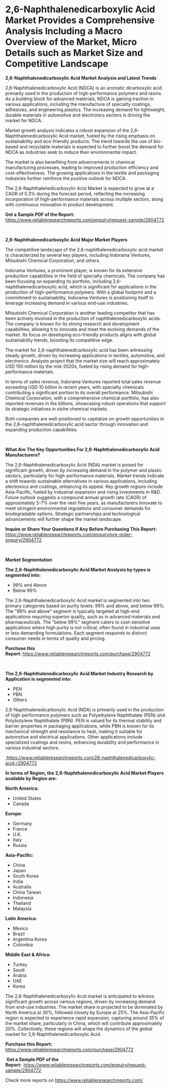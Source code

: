 <p><h1>2,6-Naphthalenedicarboxylic Acid Market Provides a Comprehensive Analysis Including a Macro Overview of the Market, Micro Details such as Market Size and Competitive Landscape</h1></p><p><strong>2,6-Naphthalenedicarboxylic Acid Market Analysis and Latest Trends</strong></p>
<p><p>2,6-Naphthalenedicarboxylic Acid (NDCA) is an aromatic dicarboxylic acid primarily used in the production of high-performance polymers and resins. As a building block for advanced materials, NDCA is gaining traction in various applications, including the manufacture of specialty coatings, adhesives, and engineering plastics. The increasing demand for lightweight, durable materials in automotive and electronics sectors is driving the market for NDCA.</p><p>Market growth analysis indicates a robust expansion of the 2,6-Naphthalenedicarboxylic Acid market, fueled by the rising emphasis on sustainability and eco-friendly products. The trend towards the use of bio-based and recyclable materials is expected to further boost the demand for NDCA as industries seek to reduce their environmental impact.</p><p>The market is also benefiting from advancements in chemical manufacturing processes, leading to improved production efficiency and cost-effectiveness. The growing applications in the textile and packaging industries further reinforce the positive outlook for NDCA.</p><p>The 2,6-Naphthalenedicarboxylic Acid Market is expected to grow at a CAGR of 5.3% during the forecast period, reflecting the increasing incorporation of high-performance materials across multiple sectors, along with continuous innovation in product development.</p></p>
<p><strong>Get a Sample PDF of the Report:&nbsp;</strong> <a href="https://www.reliableresearchreports.com/enquiry/request-sample/2904772?utm_campaign=2275&utm_medium=2&utm_source=Github&utm_content=ia&utm_term=12032025&utm_id=26-naphthalenedicarboxylic-acid">https://www.reliableresearchreports.com/enquiry/request-sample/2904772</a></p>
<p>&nbsp;</p>
<p><strong>2,6-Naphthalenedicarboxylic Acid Major Market Players</strong></p>
<p><p>The competitive landscape of the 2,6-naphthalenedicarboxylic acid market is characterized by several key players, including Indorama Ventures, Mitsubishi Chemical Corporation, and others. </p><p>Indorama Ventures, a prominent player, is known for its extensive production capabilities in the field of specialty chemicals. The company has been focusing on expanding its portfolio, including 2,6-naphthalenedicarboxylic acid, which is significant for applications in the production of high-performance polymers. With a global footprint and a commitment to sustainability, Indorama Ventures is positioning itself to leverage increasing demand in various end-use industries.</p><p>Mitsubishi Chemical Corporation is another leading competitor that has been actively involved in the production of naphthalenedicarboxylic acids. The company is known for its strong research and development capabilities, allowing it to innovate and meet the evolving demands of the market. Its focus on developing eco-friendly products aligns with global sustainability trends, boosting its competitive edge.</p><p>The market for 2,6-naphthalenedicarboxylic acid has been witnessing steady growth, driven by increasing applications in textiles, automotive, and electronics. Analysts project that the market size will reach approximately USD 150 million by the mid-2020s, fueled by rising demand for high-performance materials.</p><p>In terms of sales revenue, Indorama Ventures reported total sales revenue exceeding USD 10 billion in recent years, with specialty chemicals contributing a significant portion to its overall performance. Mitsubishi Chemical Corporation, with a comprehensive chemical portfolio, has also reported revenues in the billions, showcasing robust operations that support its strategic initiatives in niche chemical markets.</p><p>Both companies are well-positioned to capitalize on growth opportunities in the 2,6-naphthalenedicarboxylic acid sector through innovation and expanding production capabilities.</p></p>
<p>&nbsp;</p>
<p><strong>What Are The Key Opportunities For 2,6-Naphthalenedicarboxylic Acid Manufacturers?</strong></p>
<p><p>The 2,6-Naphthalenedicarboxylic Acid (NDA) market is poised for significant growth, driven by increasing demand in the polymer and plastic sectors, particularly for high-performance materials. Market trends indicate a shift towards sustainable alternatives in various applications, including electronics and coatings, enhancing its appeal. Key growth regions include Asia-Pacific, fueled by industrial expansion and rising investments in R&D. Future outlook suggests a compound annual growth rate (CAGR) of approximately 5-7% over the next five years, as manufacturers innovate to meet stringent environmental regulations and consumer demands for biodegradable options. Strategic partnerships and technological advancements will further shape the market landscape.</p></p>
<p><strong>Inquire or Share Your Questions If Any Before Purchasing This Report:</strong> <a href="https://www.reliableresearchreports.com/enquiry/pre-order-enquiry/2904772?utm_campaign=2275&utm_medium=2&utm_source=Github&utm_content=ia&utm_term=12032025&utm_id=26-naphthalenedicarboxylic-acid">https://www.reliableresearchreports.com/enquiry/pre-order-enquiry/2904772</a></p>
<p>&nbsp;</p>
<p><strong>Market Segmentation</strong></p>
<p><strong>The 2,6-Naphthalenedicarboxylic Acid Market Analysis by types is segmented into:</strong></p>
<p><ul><li>99% and Above</li><li>Below 99%</li></ul></p>
<p><p>The 2,6-Naphthalenedicarboxylic Acid market is segmented into two primary categories based on purity levels: 99% and above, and below 99%. The "99% and above" segment is typically targeted at high-end applications requiring superior quality, such as in advanced materials and pharmaceuticals. The "below 99%" segment caters to cost-sensitive applications where high purity is not critical, often found in industrial uses or less demanding formulations. Each segment responds to distinct consumer needs in terms of quality and pricing.</p></p>
<p><strong>Purchase this Report:&nbsp;</strong><a href="https://www.reliableresearchreports.com/purchase/2904772?utm_campaign=2275&utm_medium=2&utm_source=Github&utm_content=ia&utm_term=12032025&utm_id=26-naphthalenedicarboxylic-acid">https://www.reliableresearchreports.com/purchase/2904772</a></p>
<p>&nbsp;</p>
<p><strong>The 2,6-Naphthalenedicarboxylic Acid Market Industry Research by Application is segmented into:</strong></p>
<p><ul><li>PEN</li><li>PBN</li><li>Others</li></ul></p>
<p><p>2,6-Naphthalenedicarboxylic Acid (NDA) is primarily used in the production of high-performance polymers such as Polyethylene Naphthalate (PEN) and Polybutylene Naphthalate (PBN). PEN is valued for its thermal stability and barrier properties in packaging applications, while PBN is known for its mechanical strength and resistance to heat, making it suitable for automotive and electrical applications. Other applications include specialized coatings and resins, enhancing durability and performance in various industrial sectors.</p></p>
<p><a href="https://www.reliableresearchreports.com/26-naphthalenedicarboxylic-acid-r2904772?utm_campaign=2275&utm_medium=2&utm_source=Github&utm_content=ia&utm_term=12032025&utm_id=26-naphthalenedicarboxylic-acid">&nbsp;https://www.reliableresearchreports.com/26-naphthalenedicarboxylic-acid-r2904772</a></p>
<p><strong>In terms of Region, the 2,6-Naphthalenedicarboxylic Acid Market Players available by Region are:</strong></p>
<p>
    <p> <strong> North America: </strong>
        <ul>
            <li>United States</li>
            <li>Canada</li>
        </ul>
        </p> 
    <p> <strong> Europe: </strong>
        <ul>
            <li>Germany</li>
            <li>France</li>
            <li>U.K.</li>
            <li>Italy</li>
            <li>Russia</li>
        </ul>
        </p> 
    <p> <strong> Asia-Pacific: </strong>
        <ul>
            <li>China</li>
            <li>Japan</li>
            <li>South Korea</li>
            <li>India</li>
            <li>Australia</li>
            <li>China Taiwan</li>
            <li>Indonesia</li>
            <li>Thailand</li>
            <li>Malaysia</li>
        </ul>
        </p> 
    <p> <strong> Latin America: </strong>
        <ul>
            <li>Mexico</li>
            <li>Brazil</li>
            <li>Argentina Korea</li>
            <li>Colombia</li>
        </ul>
        </p> 
    <p> <strong> Middle East & Africa: </strong>
        <ul>
            <li>Turkey</li>
            <li>Saudi</li>
            <li>Arabia</li>
            <li>UAE</li>
            <li>Korea</li>
        </ul>
    </p>
    </p>
<p><p>The 2,6-Naphthalenedicarboxylic Acid market is anticipated to witness significant growth across various regions, driven by increasing demand from end-use industries. The market share is projected to be dominated by North America at 30%, followed closely by Europe at 25%. The Asia-Pacific region is expected to experience rapid expansion, capturing around 35% of the market share, particularly in China, which will contribute approximately 20%. Collectively, these regions will shape the dynamics of the global market for 2,6-Naphthalenedicarboxylic Acid.</p></p>
<p><strong>Purchase this Report: </strong><a href="https://www.reliableresearchreports.com/purchase/2904772?utm_campaign=2275&utm_medium=2&utm_source=Github&utm_content=ia&utm_term=12032025&utm_id=26-naphthalenedicarboxylic-acid">https://www.reliableresearchreports.com/purchase/2904772</a></p>
<p>&nbsp;<strong>Get a Sample PDF of the Report:&nbsp;&nbsp;</strong><a href="https://www.reliableresearchreports.com/enquiry/request-sample/2904772?utm_campaign=2275&utm_medium=2&utm_source=Github&utm_content=ia&utm_term=12032025&utm_id=26-naphthalenedicarboxylic-acid">https://www.reliableresearchreports.com/enquiry/request-sample/2904772</a></p>
<p><strong></strong></p>
<p>Check more reports on <a href="https://www.reliableresearchreports.com/?utm_campaign=2275&utm_medium=2&utm_source=Github&utm_content=ia&utm_term=12032025&utm_id=26-naphthalenedicarboxylic-acid">https://www.reliableresearchreports.com/</a></p>